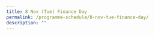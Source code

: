 ```yaml
---
title: 8 Nov (Tue) Finance Day
permalink: /programme-schedule/8-nov-tue-finance-day/
description: ""
---
```

